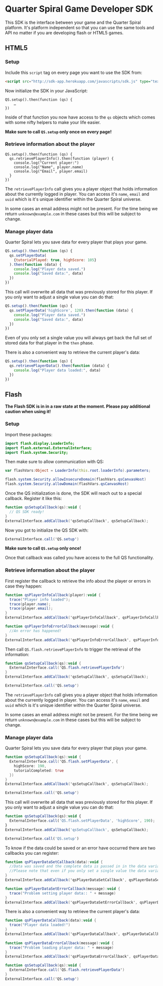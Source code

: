 # Quarter Spiral Game Developer SDK

This SDK is the interface between your game and the Quarter Spiral platform. It's platform independent so that you can use the same tools and API no matter if you are developing flash or HTML5 games.

## HTML5

### Setup

Include this ``script`` tag on every page you want to use the SDK from:

```html
<script src="http://sdk-app.herokuapp.com/javascripts/sdk.js" type="text/javascript"></script>
```

Now initialize the SDK in your JavaScript:

```javsacript
QS.setup().then(function (qs) {
    …
})
```

Inside of that function you now have access to the ``qs`` objects which comes with some nifty helpers to make your life easier.

**Make sure to call ``QS.setup`` only once on every page!**

### Retrieve information about the player

```javsacript
QS.setup().then(function (qs) {
  qs.retrievePlayerInfo().then(function (player) {
    console.log("Current player:")
    console.log("Name", player.name)
    console.log("Email", player.email)
  }
})
```

The ``retrievePlayerInfo`` call gives you a player object that holds information about the currently logged in player. You can access it's ``name``, ``email`` and ``uuid`` which is it's unique identifier within the Quarter Spiral universe.

In some cases an email address might not be present. For the time being we return ``unknown@example.com`` in these cases but this will be subject to change.

### Manage player data

Quarter Spiral lets you save data for every player that plays your game.

```javascript
QS.setup().then(function (qs) {
  qs.setPlayerData(
    {tutorialPlayed: true, highScore: 105}
  ).then(function (data) {
    console.log("Player data saved.")
    console.log("Saved data:", data)
  })
})
```

This call will overwrite all data that was previously stored for this player. If you only want to adjust a single value you can do that:

```javascript
QS.setup().then(function (qs) {
  qs.setPlayerData('highScore', 120).then(function (data) {
    console.log("Player data saved.")
    console.log("Saved data:", data)
  })
})
```

Even of you only set a single value you will always get back the full set of stored data for that player in the ``then`` phase.

There is also a convenient way to retrieve the current player's data:

```javascript
QS.setup().then(function (qs) {
  qs.retrievePlayerData().then(function (data) {
    console.log("Player data loaded:", data)
  })
})
```

## Flash

**The Flash SDK is in in a raw state at the moment. Please pay additional caution when using it!**

### Setup

Import these packages:

```actionscript
import flash.display.LoaderInfo;
import flash.external.ExternalInterface;
import flash.system.Security;
```

Then make sure to allow communication with QS:

```actionscript
var flashVars:Object = LoaderInfo(this.root.loaderInfo).parameters;

flash.system.Security.allowInsecureDomain(flashVars.qsCanvasHost)
flash.system.Security.allowDomain(flashVars.qsCanvasHost)
```

Once the QS initialization is done, the SDK will reach out to a special callback. Register it like this:

```actionscript
function qsSetupCallback(qs):void {
  // QS SDK ready!
}
ExternalInterface.addCallback('qsSetupCallback', qsSetupCallback);
```

Now you got to initialize the QS SDK with:

```actionscript
ExternalInterface.call('QS.setup')
```

**Make sure to call ``QS.setup`` only once!**

Once that callback was called you have access to the full QS functionality.

### Retrieve information about the player

First register the callback to retrieve the info about the player or errors in case they happen:

```actionscript
function qsPlayerInfoCallback(player):void {
  trace("Player info loaded");
  trace(player.name);
  trace(player.email);
}
ExternalInterface.addCallback('qsPlayerInfoCallback', qsPlayerInfoCallback);

function qsPlayerInfoErrorCallback(message):void {
  //An error has happened!
}
ExternalInterface.addCallback('qsPlayerInfoErrorCallback', qsPlayerInfoErrorCallback);
```

Then call ``QS.flash.retrievePlayerInfo`` to trigger the retrieval of the information:

```actionscript
function qsSetupCallback(qs):void {
  ExternalInterface.call('QS.flash.retrievePlayerInfo')
}
ExternalInterface.addCallback('qsSetupCallback', qsSetupCallback);

ExternalInterface.call('QS.setup')
```

The ``retrievePlayerInfo`` call gives you a player object that holds information about the currently logged in player. You can access it's ``name``, ``email`` and ``uuid`` which is it's unique identifier within the Quarter Spiral universe.

In some cases an email address might not be present. For the time being we return ``unknown@example.com`` in these cases but this will be subject to change.

### Manage player data

Quarter Spiral lets you save data for every player that plays your game.

```actionscript
function qsSetupCallback(qs):void {
  ExternalInterface.call('QS.flash.setPlayerData', {
    highScore: 190,
    tutorialCompleted: true
  })
}
ExternalInterface.addCallback('qsSetupCallback', qsSetupCallback);

ExternalInterface.call('QS.setup')
```

This call will overwrite all data that was previously stored for this player. If you only want to adjust a single value you can do that:

```javascript
function qsSetupCallback(qs):void {
  ExternalInterface.call('QS.flash.setPlayerData', 'highScore', 190);
}
ExternalInterface.addCallback('qsSetupCallback', qsSetupCallback);

ExternalInterface.call('QS.setup')
```

To know if the data could be saved or an error have occurred there are two callbacks you can register:

```actionscript
function qsPlayerDataSetCallback(data):void {
  //Data was saved and the complete data is passed in in the data variable.
  //Please note that even if you only set a single value the data variable always holds the complete data!
}
ExternalInterface.addCallback('qsPlayerDataSetCallback', qsPlayerDataSetCallback);

function qsPlayerDataSetErrorCallback(message):void {
  trace("Problem setting player data:: " + message)
}
ExternalInterface.addCallback('qsPlayerDataSetErrorCallback', qsPlayerDataSetErrorCallback);
```

There is also a convenient way to retrieve the current player's data:

```actionscript
function qsPlayerDataCallback(data):void {
  trace("Player data loaded!")
}
ExternalInterface.addCallback('qsPlayerDataCallback', qsPlayerDataCallback);
 
function qsPlayerDataErrorCallback(message):void {
  trace("Problem loading player data: " + message)
}
ExternalInterface.addCallback('qsPlayerDataErrorCallback', qsPlayerDataErrorCallback);

function qsSetupCallback(qs):void {
  ExternalInterface.call('QS.flash.retrievePlayerData')
}
ExternalInterface.call('QS.setup')
```


